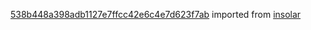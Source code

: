 [538b448a398adb1127e7ffcc42e6c4e7d623f7ab](https://github.com/insolar/insolar/commit/538b448a398adb1127e7ffcc42e6c4e7d623f7ab) imported from [insolar](https://github.com/insolar/insolar)
